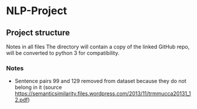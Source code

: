 # NLP-Project

## Project structure

Notes in all files
The directory will contain a copy of the linked GitHub repo, will be converted to python 3 for compatibility.

### Notes

- Sentence pairs 99 and 129 removed from dataset because they do not belong in it (source https://semanticsimilarity.files.wordpress.com/2013/11/trmmucca20131_12.pdf)
